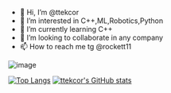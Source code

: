 - 👋 Hi, I’m @ttekcor
- 👀 I’m interested in C++,ML,Robotics,Python
- 🌱 I’m currently learning C++
- 💞️ I’m looking to collaborate in any company
- 📫 How to reach me tg @rockett11

![image](https://user-images.githubusercontent.com/85117608/180128188-fc8c270f-5b88-4c47-8deb-78f642378e54.png)

[![Top Langs](https://github-readme-stats.vercel.app/api/top-langs/?username=ttekcor&layout=compact)](https://github.com/ttekcor/github-readme-stats)
[![ttekcor's GitHub stats](https://github-readme-stats.vercel.app/api?username=ttekcor&show_icons=true&theme=radical)](https://github.com/ttekcor/github-readme-stats)
<!---
ttekcor/ttekcor is a ✨ special ✨ repository because its `README.md` (this file) appears on your GitHub profile.
You can click the Preview link to take a look at your changes.
--->
